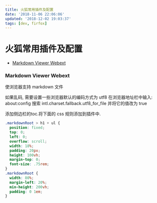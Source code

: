 ```yaml
---
title: 火狐常用插件及配置
date: '2018-11-06 22:06:06'
updated: '2018-12-02 19:03:37'
tags: [dev, firfox]
---
```

# 火狐常用插件及配置

<!-- MarkdownTOC -->

- [Markdown Viewer Webext](#markdown-viewer-webext)

<!-- /MarkdownTOC -->
<a id="markdown-viewer-webext"></a>
### Markdown Viewer Webext
使浏览器支持 markdown 文件

如果乱码, 需要设置一些浏览器默认的编码方式为 utf8
在浏览器地址栏中输入: about:config
搜索 intl.charset.fallback.utf8_for_file 并将它的值改为 true

添加侧边栏的toc.将下面的 css 规则添加到插件中.
```css
.markdownRoot > h1 + ul {
  position: fixed;
  top: 0;
  left: 0;
  overflow: scroll;
  width: 18%;
  padding: 20px;
  height: 100vh;
  margin-top: 0;
  font-size: .75rem;
}
.markdownRoot {
  width: 80%;
  margin-left: 20%;
  min-height: 200vh;
  padding: 0 1em;
}
```
